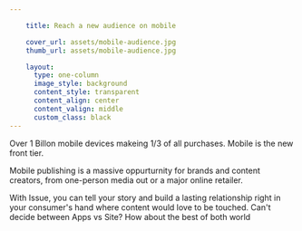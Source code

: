 ```yaml
---

    title: Reach a new audience on mobile

    cover_url: assets/mobile-audience.jpg
    thumb_url: assets/mobile-audience.jpg

    layout:
      type: one-column
      image_style: background
      content_style: transparent
      content_align: center
      content_valign: middle
      custom_class: black
---
```


Over 1 Billon mobile devices makeing 1/3 of all purchases. Mobile is the new front tier.

Mobile publishing is a massive oppurturnity for brands and content creators,  from one-person media out or a major online retailer.

With Issue, you can tell your story and build a lasting relationship right in your consumer's hand where content would love to be touched. Can't decide between Apps vs Site? How about the best of both world
